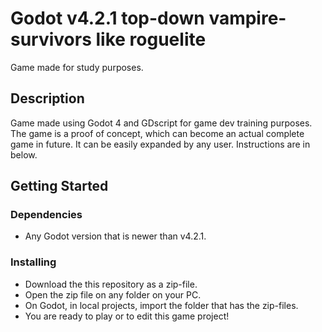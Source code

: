 # Godot v4.2.1 top-down vampire-survivors like roguelite

Game made for study purposes.

## Description

Game made using Godot 4 and GDscript for game dev training purposes. The game is a proof of concept, which can become an actual complete game in future. 
It can be easily expanded by any user. Instructions are in below.

## Getting Started

### Dependencies

* Any Godot version that is newer than v4.2.1.

### Installing

* Download the this repository as a zip-file.
* Open the zip file on any folder on your PC.
* On Godot, in local projects, import the folder that has the zip-files.
* You are ready to play or to edit this game project!
